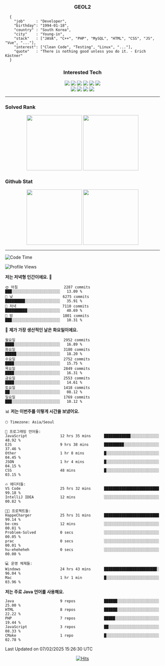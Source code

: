 <div align="center">

  ### GEOL2
</div>

```
  {
    "job"     : "Developer",
    "birthday": "1994-01-18",
    "country" : "South Korea",
    "city"    : "Young-in",
    "stack"   : ["JAVA", "C++", "PHP", "MySQL", "HTML", "CSS", "JS", "Vue", "..."],
    "interest": ["Clean Code", "Testing", "Linux", "..."], 
    "quote"   : "There is nothing good unless you do it. - Erich Kästner"
  }
  ```
  
<div align="center">
  
  ### Interested Tech
  
  <img src="https://img.shields.io/badge/Laravel-F05340?style=flat-square&logo=Laravel&logoColor=white">
  <img src="https://img.shields.io/badge/SpringBoot-6DB33F?style=flat-square&logo=SpringBoot&logoColor=white">
  <img src="https://img.shields.io/badge/-NestJs-ea2845?style=flat-square&logo=nestjs&logoColor=white">
  <img src="https://img.shields.io/badge/Express-000000?style=flat-square&logo=Express&logoColor=white">
  <img src="https://img.shields.io/badge/Three.js-000000?style=flat-square&logo=Three.js&logoColor=white">
  <img src="https://img.shields.io/badge/OpenAI-%23412991?style=flat-square&logo=openai&logoColor=white">
  <br>
  <img src="https://img.shields.io/badge/Java-ED8B00?style=flat-square&logo=openjdk&logoColor=white">
  <img src="https://img.shields.io/badge/JavaScript-F7DF1E?style=flat-square&logo=JavaScript&logoColor=black">
  <img src="https://img.shields.io/badge/TypeScript-007acc?style=flat-square&logo=TypeScript&logoColor=black">
  <img src="https://img.shields.io/badge/MySQL-4479A1?style=flat-square&logo=mysql&logoColor=white"><br>

</div>

------------

  ### Solved Rank
  
  <div align="center">
    <img height="180em" src="https://mazassumnida.wtf/api/v2/generate_badge?boj=geol2">
    <img height="180em" src="https://leetcard.jacoblin.cool/Geol2?theme=light&font=Gugi&border=0&radius=20">
  </div>
  
  ### Github Stat 
  <div align="center">
    <img height="180em" src="https://github-readme-stats-git-masterrstaa-rickstaa.vercel.app/api?username=geol2&show_icons=true&theme=dark">
    <img height="180em" src="https://github-readme-stats-git-masterrstaa-rickstaa.vercel.app/api/top-langs/?username=geol2&show_icons=true&hide=css,scss,html&layout=compact&theme=dark&count_private=true&langs_count=8">
  </div>
  
------------
<!--START_SECTION:waka-->
![Code Time](http://img.shields.io/badge/Code%20Time-3%2C888%20hrs%2021%20mins-blue)

![Profile Views](http://img.shields.io/badge/Profile%20Views-9-blue)

**저는 저녁형 인간이에요. 🦉** 

```text
🌞 아침                     2287 commits        ███░░░░░░░░░░░░░░░░░░░░░░   13.09 % 
🌆 낮　                     6275 commits        █████████░░░░░░░░░░░░░░░░   35.91 % 
🌃 저녁                     7110 commits        ██████████░░░░░░░░░░░░░░░   40.69 % 
🌙 밤　                     1801 commits        ███░░░░░░░░░░░░░░░░░░░░░░   10.31 % 
```
📅 **제가 가장 생산적인 날은 화요일이에요.** 

```text
월요일                      2952 commits        ████░░░░░░░░░░░░░░░░░░░░░   16.89 % 
화요일                      3180 commits        █████░░░░░░░░░░░░░░░░░░░░   18.20 % 
수요일                      2752 commits        ████░░░░░░░░░░░░░░░░░░░░░   15.75 % 
목요일                      2849 commits        ████░░░░░░░░░░░░░░░░░░░░░   16.31 % 
금요일                      2553 commits        ████░░░░░░░░░░░░░░░░░░░░░   14.61 % 
토요일                      1418 commits        ██░░░░░░░░░░░░░░░░░░░░░░░   08.12 % 
일요일                      1769 commits        ███░░░░░░░░░░░░░░░░░░░░░░   10.12 % 
```


📊 **저는 이번주를 이렇게 시간을 보냈어요.** 

```text
🕑︎ Timezone: Asia/Seoul

💬 프로그래밍 언어들: 
JavaScript               12 hrs 35 mins      ████████████░░░░░░░░░░░░░   48.92 % 
EJS                      9 hrs 38 mins       █████████░░░░░░░░░░░░░░░░   37.46 % 
Other                    1 hr 8 mins         █░░░░░░░░░░░░░░░░░░░░░░░░   04.45 % 
JSON                     1 hr 4 mins         █░░░░░░░░░░░░░░░░░░░░░░░░   04.15 % 
CSS                      48 mins             █░░░░░░░░░░░░░░░░░░░░░░░░   03.15 % 

🔥 에디터들: 
VS Code                  25 hrs 32 mins      █████████████████████████   99.18 % 
IntelliJ IDEA            12 mins             ░░░░░░░░░░░░░░░░░░░░░░░░░   00.82 % 

🐱‍💻 프로젝트들: 
HappeCharger             25 hrs 31 mins      █████████████████████████   99.14 % 
be-cms                   12 mins             ░░░░░░░░░░░░░░░░░░░░░░░░░   00.81 % 
Problem-Solved           0 secs              ░░░░░░░░░░░░░░░░░░░░░░░░░   00.05 % 
prac                     0 secs              ░░░░░░░░░░░░░░░░░░░░░░░░░   00.01 % 
hu-eheheheh              0 secs              ░░░░░░░░░░░░░░░░░░░░░░░░░   00.00 % 

💻 운영 체제들: 
Windows                  24 hrs 43 mins      ████████████████████████░   96.04 % 
Mac                      1 hr 1 min          █░░░░░░░░░░░░░░░░░░░░░░░░   03.96 % 
```

**저는 주로 Java 언어를 사용해요.** 

```text
Java                     9 repos             ██████░░░░░░░░░░░░░░░░░░░   25.00 % 
HTML                     8 repos             ██████░░░░░░░░░░░░░░░░░░░   22.22 % 
PHP                      7 repos             █████░░░░░░░░░░░░░░░░░░░░   19.44 % 
JavaScript               3 repos             ██░░░░░░░░░░░░░░░░░░░░░░░   08.33 % 
CMake                    1 repo              █░░░░░░░░░░░░░░░░░░░░░░░░   02.78 % 
```




 Last Updated on 07/02/2025 15:26:30 UTC
<!--END_SECTION:waka-->

<div align="center">
  
  [![Hits](https://hits.seeyoufarm.com/api/count/incr/badge.svg?url=https%3A%2F%2Fgithub.com%2Fgeol2&count_bg=%2379C83D&title_bg=%23555555&icon=myspace.svg&icon_color=%23E7E7E7&title=hits&edge_flat=false)](https://hits.seeyoufarm.com)
  
</div>

<!--
**Geol2/Geol2** is a ✨ _special_ ✨ repository because its `README.md` (this file) appears on your GitHub profile.

Here are some ideas to get you started:
- 🔭 I’m currently working on ...
- 🌱 I’m currently learning ...
- 👯 I’m looking to collaborate on ...
- 🤔 I’m looking for help with ...
- 💬 Ask me about ...
- 📫 How to reach me: ...
- 😄 Pronouns: ...
- ⚡ Fun fact: ...
-->
